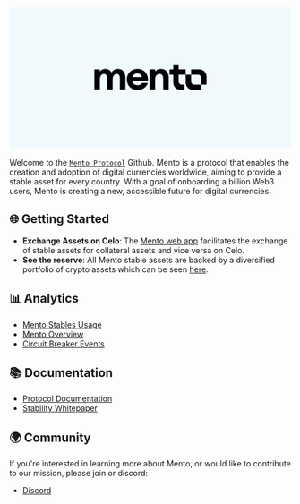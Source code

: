 ![Mento](Mento-banner.png)

Welcome to the [`Mento Protocol`](https://mento.org/) Github. Mento is a protocol that enables the creation and adoption of digital currencies worldwide, aiming to provide a stable asset for every country. With a goal of onboarding a billion Web3 users, Mento is creating a new, accessible future for digital currencies.

## 🌐 Getting Started

- **Exchange Assets on Celo**: The [Mento web app](https://app.mento.org/) facilitates the exchange of stable assets for collateral assets and vice versa on Celo.
- **See the reserve**: All Mento stable assets are backed by a diversified portfolio of crypto assets which can be seen [here](https://reserve.mento.org/).

## 📊 Analytics

- [Mento Stables Usage](https://dune.com/mento-labs-eng/mento-stables-usage)
- [Mento Overview](https://dune.com/mento-labs-eng/mento-overview)
- [Circuit Breaker Events](https://dune.com/mento-labs-eng/circuit-breakers)

## 📚 Documentation

- [Protocol Documentation](https://docs.mento.org/mento/mento-protocol/readme)
- [Stability Whitepaper](https://celo.org/papers/stability)

## 🌍 Community

If you're interested in learning more about Mento, or would like to contribute to our mission, please join or discord:

- [Discord](https://discord.com/invite/Zszgng9NdF)